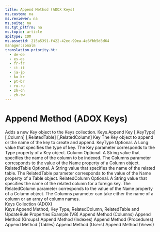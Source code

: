 ```yaml
---
title: Append Method (ADOX Keys)
ms.custom: na
ms.reviewer: na
ms.suite: na
ms.tgt_pltfrm: na
ms.topic: article
apitype: COM
ms.assetid: 215a5391-f422-42ec-99ea-4e6fbb5d3d64
manager:sonalm
translation.priority.ht: 
  - de-de
  - es-es
  - fr-fr
  - it-it
  - ja-jp
  - ko-kr
  - pt-br
  - ru-ru
  - zh-cn
  - zh-tw
---
```

# Append Method (ADOX Keys)
<?xml version="1.0" encoding="utf-8"?>
<developerReferenceWithSyntaxDocument xmlns="http://ddue.schemas.microsoft.com/authoring/2003/5" xmlns:xlink="http://www.w3.org/1999/xlink" xmlns:xsi="http://www.w3.org/2001/XMLSchema-instance" xsi:schemaLocation="http://ddue.schemas.microsoft.com/authoring/2003/5 http://dduestorage.blob.core.windows.net/ddueschema/developer.xsd">
  <introduction>
    <para>Adds a new <legacyLink xlink:href="55f116fe-4d56-4892-bffe-0cdd6fc727c9">Key</legacyLink> object to the <legacyLink xlink:href="cdb31c76-e559-475c-b33a-aac24f73e70e">Keys</legacyLink> collection.</para>
  </introduction>
  <syntaxSection>
    <legacySyntax>
<parameterReference>Keys</parameterReference><legacyBold>.Append </legacyBold><parameterReference>Key</parameterReference> [<legacyBold>,</legacyBold><parameterReference>KeyType</parameterReference>] [<legacyBold>,</legacyBold><parameterReference>Column</parameterReference>] [<legacyBold>,</legacyBold><parameterReference>RelatedTable</parameterReference>] [<legacyBold>,</legacyBold><parameterReference>RelatedColumn</parameterReference>]</legacySyntax>
  </syntaxSection>
  <parameters>
    <content>
      <definitionTable>
        <definedTerm> <legacyItalic>Key</legacyItalic> </definedTerm>
        <definition>
          <para>The <unmanagedCodeEntityReference>Key</unmanagedCodeEntityReference> object to append or the name of the key to create and append.</para>
        </definition>
        <definedTerm> <legacyItalic>KeyType</legacyItalic> </definedTerm>
        <definition>
          <para>Optional. A <languageKeyword>Long</languageKeyword> value that specifies the type of key. The <legacyItalic>Key </legacyItalic>parameter corresponds to the <legacyLink xlink:href="8ca2f1fd-eb1e-490c-a28b-67eda92e0fc7">Type</legacyLink> property of a <unmanagedCodeEntityReference>Key</unmanagedCodeEntityReference> object.</para>
        </definition>
        <definedTerm> <legacyItalic>Column</legacyItalic> </definedTerm>
        <definition>
          <para>Optional. A <languageKeyword>String</languageKeyword> value that specifies the name of the column to be indexed. The <legacyItalic>Columns </legacyItalic>parameter corresponds to the value of the <legacyLink xlink:href="81b92baf-b6b9-4f4e-9f33-4503795518cd">Name</legacyLink> property of a <legacyLink xlink:href="6e772783-1bc8-4ea7-94b2-7d7a52ea5c47">Column</legacyLink> object.</para>
        </definition>
        <definedTerm> <legacyItalic>RelatedTable</legacyItalic> </definedTerm>
        <definition>
          <para>Optional. A <languageKeyword>String</languageKeyword> value that specifies the name of the related table. The <legacyItalic>RelatedTable </legacyItalic>parameter corresponds to the value of the <unmanagedCodeEntityReference>Name</unmanagedCodeEntityReference> property of a <legacyLink xlink:href="a6d74000-0828-49ba-850a-63da865f8802">Table</legacyLink> object.</para>
        </definition>
        <definedTerm> <legacyItalic>RelatedColumn</legacyItalic> </definedTerm>
        <definition>
          <para>Optional. A <languageKeyword>String</languageKeyword> value that specifies the name of the related column for a foreign key. The <parameterReference>RelatedColumn</parameterReference> parameter corresponds to the value of the <unmanagedCodeEntityReference>Name</unmanagedCodeEntityReference> property of a <legacyLink xlink:href="6e772783-1bc8-4ea7-94b2-7d7a52ea5c47">Column</legacyLink> object.</para>
        </definition>
      </definitionTable>
    </content>
  </parameters>
  <languageReferenceRemarks>
    <content>
      <para>The <legacyItalic>Columns</legacyItalic> parameter can take either the name of a column or an array of column names.</para>
    </content>
  </languageReferenceRemarks>
  <section>
    <title>Applies To</title>
    <content>
      <para>
        <link xlink:href="cdb31c76-e559-475c-b33a-aac24f73e70e">Keys Collection (ADOX)</link>
      </para>
    </content>
  </section>
  <relatedTopics>
<link xlink:href="13b5b1c3-6af6-439e-bb65-976578ba6bc2">Keys Append Method, Key Type, RelatedColumn, RelatedTable and UpdateRule Properties Example (VB)</link>
<link xlink:href="7a46d23c-efef-4ec7-815d-cd3ac86787dd">Append Method (Columns)</link>
<link xlink:href="56b94fc6-7ef0-4e4a-82a3-033b94c46036">Append Method (Groups)</link>
<link xlink:href="6695769f-275b-4b70-81bd-1a5f7d74926c">Append Method (Indexes)</link>
<link xlink:href="38e3492c-c1e1-42e3-a71a-befdc90204db">Append Method (Procedures)</link>
<link xlink:href="a362ed51-314c-4783-9598-538dbf755f3d">Append Method (Tables)</link>
<link xlink:href="b80bc5d5-78ca-4f75-956b-2ac658029cc7">Append Method (Users)</link>
<link xlink:href="6070fd58-3237-4c77-a966-5b39ce5d57e4">Append Method (Views)</link>
</relatedTopics>
</developerReferenceWithSyntaxDocument>